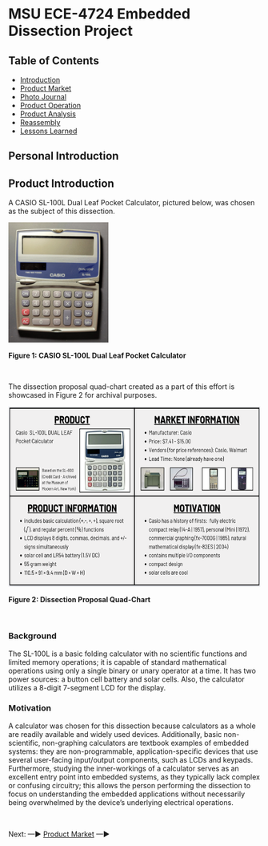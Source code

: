 # MSU ECE-4724 Embedded Dissection Project 

## Table of Contents

* [Introduction](#personal-introduction)
* [Product Market](./html/market.md)
* [Photo Journal](./html/journal.md)
* [Product Operation](./html/operation.md)
* [Product Analysis](./html/analysis.md)
* [Reassembly](./html/reassembly.md)
* [Lessons Learned](./html/learned.md)

## Personal Introduction



## Product Introduction

A CASIO SL-100L Dual Leaf Pocket Calculator, pictured below, was chosen as the subject of this dissection.

<img src="./images/calculator/5.jpg" width="" height="240"
alt="CASIO SL-100L"
title="CASIO SL-100L">

**Figure 1: CASIO SL-100L Dual Leaf Pocket Calculator**

<br>

The dissection proposal quad-chart created as a part of this effort is showcased in Figure 2 for archival purposes.

<img src="./images/diagrams/quad-chart.png" width="" height="360"
alt="Dissection Proposal Quad-Chart"
title="Dissection Proposal Quad-Chart">

**Figure 2: Dissection Proposal Quad-Chart**

<br>

### Background

The SL-100L is a basic folding calculator with no scientific functions and limited memory operations; it is capable of standard mathematical operations using only a single binary or unary operator at a time. It has two power sources: a button cell battery and solar cells. Also, the calculator utilizes a 8-digit 7-segment LCD for the display.

### Motivation

A calculator was chosen for this dissection because calculators as a whole are readily available and widely used devices. Additionally, basic non-scientific, non-graphing calculators are textbook examples of embedded systems: they are non-programmable, application-specific devices that use several user-facing input/output components, such as LCDs and keypads. Furthermore, studying the inner-workings of a calculator serves as an excellent entry point into embedded systems, as they typically lack complex or confusing circuitry; this allows the person performing the dissection to focus on understanding the embedded applications without necessarily being overwhelmed by the device’s underlying electrical operations.

##

<br> Next: —► [Product Market](./html/market.md) —►

##

